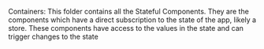 Containers: This folder contains all the Stateful Components. They are the components which have a direct subscription to the state of the app, likely a store. These components have access to the values in the state and can trigger changes to the state